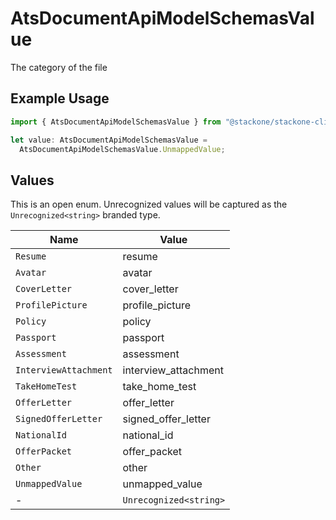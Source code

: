 # AtsDocumentApiModelSchemasValue

The category of the file

## Example Usage

```typescript
import { AtsDocumentApiModelSchemasValue } from "@stackone/stackone-client-ts/sdk/models/shared";

let value: AtsDocumentApiModelSchemasValue =
  AtsDocumentApiModelSchemasValue.UnmappedValue;
```

## Values

This is an open enum. Unrecognized values will be captured as the `Unrecognized<string>` branded type.

| Name                   | Value                  |
| ---------------------- | ---------------------- |
| `Resume`               | resume                 |
| `Avatar`               | avatar                 |
| `CoverLetter`          | cover_letter           |
| `ProfilePicture`       | profile_picture        |
| `Policy`               | policy                 |
| `Passport`             | passport               |
| `Assessment`           | assessment             |
| `InterviewAttachment`  | interview_attachment   |
| `TakeHomeTest`         | take_home_test         |
| `OfferLetter`          | offer_letter           |
| `SignedOfferLetter`    | signed_offer_letter    |
| `NationalId`           | national_id            |
| `OfferPacket`          | offer_packet           |
| `Other`                | other                  |
| `UnmappedValue`        | unmapped_value         |
| -                      | `Unrecognized<string>` |